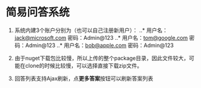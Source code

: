 # 简易问答系统
1. 系统内建3个账户分别为（也可以自己注册新用户）：
..* 用户名：jack@microsoft.com 密码：Admin@123
..* 用户名：tom@google.com     密码：Admin@123
..* 用户名：bob@apple.com      密码：Admin@123

2. 由于nuget下载包比较慢，所以上传的整个package目录，因此文件较大，可能在clone的时候比较慢，可以选择直接下载zip文件。

3. 回答列表支持Ajax刷新，点**更多答案**按钮可以刷新答案列表
